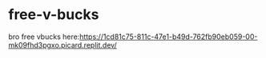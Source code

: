 # free-v-bucks
bro free vbucks here:https://1cd81c75-811c-47e1-b49d-762fb90eb059-00-mk09fhd3pgxo.picard.replit.dev/
